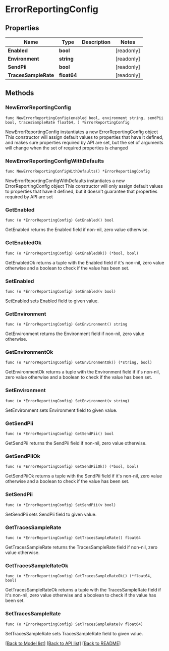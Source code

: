 # ErrorReportingConfig

## Properties

Name | Type | Description | Notes
------------ | ------------- | ------------- | -------------
**Enabled** | **bool** |  | [readonly] 
**Environment** | **string** |  | [readonly] 
**SendPii** | **bool** |  | [readonly] 
**TracesSampleRate** | **float64** |  | [readonly] 

## Methods

### NewErrorReportingConfig

`func NewErrorReportingConfig(enabled bool, environment string, sendPii bool, tracesSampleRate float64, ) *ErrorReportingConfig`

NewErrorReportingConfig instantiates a new ErrorReportingConfig object
This constructor will assign default values to properties that have it defined,
and makes sure properties required by API are set, but the set of arguments
will change when the set of required properties is changed

### NewErrorReportingConfigWithDefaults

`func NewErrorReportingConfigWithDefaults() *ErrorReportingConfig`

NewErrorReportingConfigWithDefaults instantiates a new ErrorReportingConfig object
This constructor will only assign default values to properties that have it defined,
but it doesn't guarantee that properties required by API are set

### GetEnabled

`func (o *ErrorReportingConfig) GetEnabled() bool`

GetEnabled returns the Enabled field if non-nil, zero value otherwise.

### GetEnabledOk

`func (o *ErrorReportingConfig) GetEnabledOk() (*bool, bool)`

GetEnabledOk returns a tuple with the Enabled field if it's non-nil, zero value otherwise
and a boolean to check if the value has been set.

### SetEnabled

`func (o *ErrorReportingConfig) SetEnabled(v bool)`

SetEnabled sets Enabled field to given value.


### GetEnvironment

`func (o *ErrorReportingConfig) GetEnvironment() string`

GetEnvironment returns the Environment field if non-nil, zero value otherwise.

### GetEnvironmentOk

`func (o *ErrorReportingConfig) GetEnvironmentOk() (*string, bool)`

GetEnvironmentOk returns a tuple with the Environment field if it's non-nil, zero value otherwise
and a boolean to check if the value has been set.

### SetEnvironment

`func (o *ErrorReportingConfig) SetEnvironment(v string)`

SetEnvironment sets Environment field to given value.


### GetSendPii

`func (o *ErrorReportingConfig) GetSendPii() bool`

GetSendPii returns the SendPii field if non-nil, zero value otherwise.

### GetSendPiiOk

`func (o *ErrorReportingConfig) GetSendPiiOk() (*bool, bool)`

GetSendPiiOk returns a tuple with the SendPii field if it's non-nil, zero value otherwise
and a boolean to check if the value has been set.

### SetSendPii

`func (o *ErrorReportingConfig) SetSendPii(v bool)`

SetSendPii sets SendPii field to given value.


### GetTracesSampleRate

`func (o *ErrorReportingConfig) GetTracesSampleRate() float64`

GetTracesSampleRate returns the TracesSampleRate field if non-nil, zero value otherwise.

### GetTracesSampleRateOk

`func (o *ErrorReportingConfig) GetTracesSampleRateOk() (*float64, bool)`

GetTracesSampleRateOk returns a tuple with the TracesSampleRate field if it's non-nil, zero value otherwise
and a boolean to check if the value has been set.

### SetTracesSampleRate

`func (o *ErrorReportingConfig) SetTracesSampleRate(v float64)`

SetTracesSampleRate sets TracesSampleRate field to given value.



[[Back to Model list]](../README.md#documentation-for-models) [[Back to API list]](../README.md#documentation-for-api-endpoints) [[Back to README]](../README.md)


